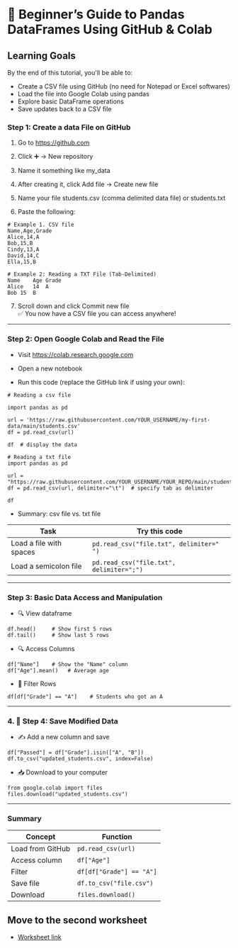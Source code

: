 # 	🌱 Beginner’s Guide to Pandas DataFrames Using GitHub & Colab

## Learning Goals
By the end of this tutorial, you'll be able to:

+ Create a CSV file using GitHub (no need for Notepad or Excel softwares)  
+ Load the file into Google Colab using pandas  
+ Explore basic DataFrame operations  
+ Save updates back to a CSV file

### Step 1: Create a data File on GitHub

1. Go to https://github.com

2. Click ➕ → New repository

3. Name it something like my_data

4. After creating it, click Add file → Create new file

5. Name your file students.csv (comma delimited data file) or students.txt

6. Paste the following:

```
# Example 1. CSV file
Name,Age,Grade
Alice,14,A
Bob,15,B
Cindy,13,A
David,14,C
Ella,15,B
```

```
# Example 2: Reading a TXT File (Tab-Delimited)
Name	Age	Grade
Alice	14	A
Bob	15	B

```

7. Scroll down and click Commit new file  
✅ You now have a CSV file you can access anywhere!

---

### Step 2: Open Google Colab and Read the File

+ Visit https://colab.research.google.com

+ Open a new notebook

+ Run this code (replace the GitHub link if using your own):

```
# Reading a csv file

import pandas as pd

url = 'https://raw.githubusercontent.com/YOUR_USERNAME/my-first-data/main/students.csv'
df = pd.read_csv(url)

df  # display the data
```

```
# Reading a txt file
import pandas as pd

url = "https://raw.githubusercontent.com/YOUR_USERNAME/YOUR_REPO/main/students.txt"
df = pd.read_csv(url, delimiter="\t")  # specify tab as delimiter

df
```

+ Summary: csv file vs. txt file

| Task                    | Try this code                            |
| ----------------------- | ---------------------------------------- |
| Load a file with spaces | `pd.read_csv("file.txt", delimiter=" ")` |
| Load a semicolon file   | `pd.read_csv("file.txt", delimiter=";")` |

---

### Step 3: Basic Data Access and Manipulation

+ 🔍 View dataframe

```
df.head()     # Show first 5 rows
df.tail()     # Show last 5 rows
```

+ 🔍 Access Columns

```
df["Name"]    # Show the "Name" column
df["Age"].mean()   # Average age

```

+ 🔎 Filter Rows

```
df[df["Grade"] == "A"]    # Students who got an A
```
---

### 4. 💾 Step 4: Save Modified Data

+ ✍️ Add a new column and save
```
df["Passed"] = df["Grade"].isin(["A", "B"])
df.to_csv("updated_students.csv", index=False)
```

+ 📥 Download to your computer

```
from google.colab import files
files.download("updated_students.csv")
```
---

### Summary

| Concept          | Function                 |
| ---------------- | ------------------------ |
| Load from GitHub | `pd.read_csv(url)`       |
| Access column    | `df["Age"]`              |
| Filter           | `df[df["Grade"] == "A"]` |
| Save file        | `df.to_csv("file.csv")`  |
| Download         | `files.download()`       |

## Move to the second worksheet

+ [Worksheet link](https://github.com/MK316/Digital-Literacy-Class/blob/main/pages/dataframe2.md)
